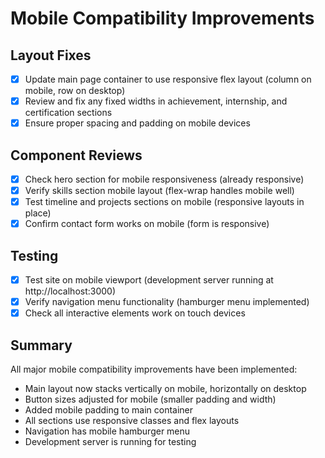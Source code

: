 # Mobile Compatibility Improvements

## Layout Fixes
- [x] Update main page container to use responsive flex layout (column on mobile, row on desktop)
- [x] Review and fix any fixed widths in achievement, internship, and certification sections
- [x] Ensure proper spacing and padding on mobile devices

## Component Reviews
- [x] Check hero section for mobile responsiveness (already responsive)
- [x] Verify skills section mobile layout (flex-wrap handles mobile well)
- [x] Test timeline and projects sections on mobile (responsive layouts in place)
- [x] Confirm contact form works on mobile (form is responsive)

## Testing
- [x] Test site on mobile viewport (development server running at http://localhost:3000)
- [x] Verify navigation menu functionality (hamburger menu implemented)
- [x] Check all interactive elements work on touch devices

## Summary
All major mobile compatibility improvements have been implemented:
- Main layout now stacks vertically on mobile, horizontally on desktop
- Button sizes adjusted for mobile (smaller padding and width)
- Added mobile padding to main container
- All sections use responsive classes and flex layouts
- Navigation has mobile hamburger menu
- Development server is running for testing
